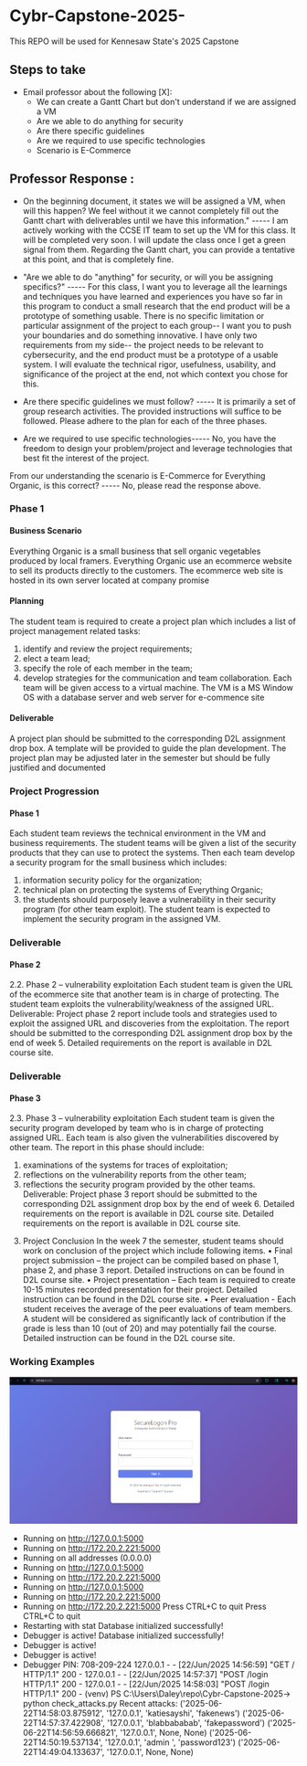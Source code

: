 # Cybr-Capstone-2025-
This REPO will be used for Kennesaw State's 2025 Capstone 
## Steps to take 
- Email professor about the following [X]: 
    - We can create a Gantt Chart but don't understand if we are assigned a VM
    - Are we able to do anything for security 
    - Are there specific guidelines 
    - Are we required to use specific technologies 
    - Scenario is E-Commerce 
## Professor Response : 
- On the beginning document, it states we will be assigned a VM, when will this happen? We feel without it we cannot completely fill out the Gantt chart with deliverables until we have this information." ----- I am actively working with the CCSE IT team to set up the VM for this class. It will be completed very soon. I will update the class once I get a green signal from them. Regarding the Gantt chart, you can provide a tentative at this point, and that is completely fine. 

- "Are we able to do "anything" for security, or will you be assigning specifics?" ----- For this class, I want you to leverage all the learnings and techniques you have learned and experiences you have so far in this program to conduct a small research that the end product will be a prototype of something usable. There is no specific limitation or particular assignment of the project to each group-- I want you to push your boundaries and do something innovative. I have only two requirements from my side-- the project needs to be relevant to cybersecurity, and the end product must be a prototype of a usable system. I will evaluate the technical rigor, usefulness, usability, and significance of the project at the end, not which context you chose for this. 

- Are there specific guidelines we must follow? ----- It is primarily a set of group research activities. The provided instructions will suffice to be followed. Please adhere to the plan for each of the three phases. 

- Are we required to use specific technologies----- No, you have the freedom to design your problem/project and leverage technologies that best fit the interest of the project. 

From our understanding the scenario is E-Commerce for Everything Organic, is this correct? ----- No, please read the response above.
### Phase 1 
#### Business Scenario 
Everything Organic is a small business that sell organic vegetables produced
by local framers. Everything Organic use an ecommerce website to sell its products directly to
the customers. The ecommerce web site is hosted in its own server located at company promise
#### Planning  
The student team is required to create a project plan which includes a list of project
management related tasks: 
1) identify and review the project requirements; 
2) elect a team lead;
3) specify the role of each member in the team; 
4) develop strategies for the communication and
team collaboration.
Each team will be given access to a virtual machine. The VM is a MS Window OS with a
database server and web server for e-commence site
#### Deliverable 
A project plan should be submitted to the corresponding D2L assignment drop box.
A template will be provided to guide the plan development. The project plan may be adjusted
later in the semester but should be fully justified and documented

### Project Progression 
#### Phase 1 
Each student team reviews the technical environment in the VM and business requirements. The
student teams will be given a list of the security products that they can use to protect the systems.
Then each team develop a security program for the small business which includes: 
1) information security policy for the organization; 
2) technical plan on protecting the systems of Everything Organic;
3) the students should purposely leave a vulnerability in their security program (for other team exploit). The student team is expected to implement the security program in the assigned VM.

### Deliverable 
#### Phase 2 
2.2. Phase 2 – vulnerability exploitation
Each student team is given the URL of the ecommerce site that another team is in charge of
protecting. The student team exploits the vulnerability/weakness of the assigned URL.
Deliverable: Project phase 2 report include tools and strategies used to exploit the assigned URL
and discoveries from the exploitation. The report should be submitted to the corresponding D2L
assignment drop box by the end of week 5. Detailed requirements on the report is available in
D2L course site.
### Deliverable 
#### Phase 3 
2.3. Phase 3 – vulnerability exploitation
Each student team is given the security program developed by team who is in charge of
protecting assigned URL. Each team is also given the vulnerabilities discovered by other team.
The report in this phase should include: 
1) examinations of the systems for traces of exploitation;
2) reflections on the vulnerability reports from the other team;
3) reflections the security program
provided by the other teams.
Deliverable: Project phase 3 report should be submitted to the corresponding D2L assignment
drop box by the end of week 6. Detailed requirements on the report is available in D2L course
site. Detailed requirements on the report is available in D2L course site.
3. Project Conclusion
In the week 7 the semester, student teams should work on conclusion of the project which
include following items.
• Final project submission – the project can be compiled based on phase 1, phase 2, and
phase 3 report. Detailed instructions on can be found in D2L course site.
• Project presentation – Each team is required to create 10-15 minutes recorded
presentation for their project. Detailed instruction can be found in the D2L course site.
• Peer evaluation - Each student receives the average of the peer evaluations of team
members. A student will be considered as significantly lack of contribution if the grade is
less than 10 (out of 20) and may potentially fail the course. Detailed instruction can be
found in the D2L course site.


### Working Examples 
![alt text](image-1.png)
* Running on http://127.0.0.1:5000
 * Running on http://172.20.2.221:5000
 * Running on all addresses (0.0.0.0)
 * Running on http://127.0.0.1:5000
 * Running on http://172.20.2.221:5000
 * Running on http://127.0.0.1:5000
 * Running on http://172.20.2.221:5000
 * Running on http://172.20.2.221:5000
Press CTRL+C to quit
Press CTRL+C to quit
 * Restarting with stat
Database initialized successfully!
 * Debugger is active!
Database initialized successfully!
 * Debugger is active!
 * Debugger is active!
 * Debugger PIN: 708-209-224
127.0.0.1 - - [22/Jun/2025 14:56:59] "GET / HTTP/1.1" 200 -
127.0.0.1 - - [22/Jun/2025 14:57:37] "POST /login HTTP/1.1" 200 -
127.0.0.1 - - [22/Jun/2025 14:58:03] "POST /login HTTP/1.1" 200 -
(venv) PS C:\Users\Daley\repo\Cybr-Capstone-2025-> python check_attacks.py
Recent attacks:
('2025-06-22T14:58:03.875912', '127.0.0.1', 'katiesayshi', 'fakenews')
('2025-06-22T14:57:37.422908', '127.0.0.1', 'blabbababab', 'fakepassword')
('2025-06-22T14:56:59.666821', '127.0.0.1', None, None)
('2025-06-22T14:50:19.537134', '127.0.0.1', 'admin ', 'password123')
('2025-06-22T14:49:04.133637', '127.0.0.1', None, None)